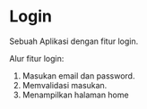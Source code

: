 # Login
Sebuah Aplikasi dengan fitur login.

Alur fitur login:
1. Masukan email dan password.
2. Memvalidasi masukan.
3. Menampilkan halaman home
